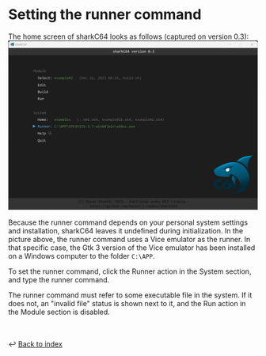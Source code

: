 # Setting the runner command

The home screen of sharkC64 looks as follows (captured on version 0.3):
![Selecting active module](../images/runner.png)

Because the runner command depends on your personal system settings
and installation, sharkC64 leaves it undefined during initialization.
In the picture above, the runner command uses a Vice emulator as the runner.
In that specific case, the Gtk 3 version of the Vice emulator has been 
installed on a Windows computer to the folder `C:\APP`.

To set the runner command, click the Runner action in the System section, 
and type the runner command. 

The runner command must refer to some executable file in the system.
If it does not, an "invalid file" status is shown next to it,
and the Run action in the Module section is disabled.

<br /><br />
:leftwards_arrow_with_hook: [Back to index](../index.md)

